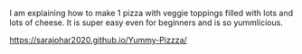 I am explaining how to make 1 pizza with veggie toppings filled with lots and lots of cheese. It is super easy even for beginners and is so yummlicious. 


https://sarajohar2020.github.io/Yummy-Pizzza/
